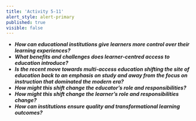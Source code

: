 ```yaml
---
title: 'Activity 5-11'
alert_style: alert-primary
published: true
visible: false
---
```


- ***How can educational institutions give learners more control over their learning experiences?***
- ***What benefits and challenges does learner-centred access to education introduce?***
- ***Is the recent move towards multi-access education shifting the site of education back to an emphasis on study and away from the focus on instruction that dominated the modern era?***
- ***How might this shift change the educator’s role and responsibilities?***
- ***How might this shift change the learner’s role and responsibilities change?***
- ***How can institutions ensure quality and transformational learning outcomes?***
